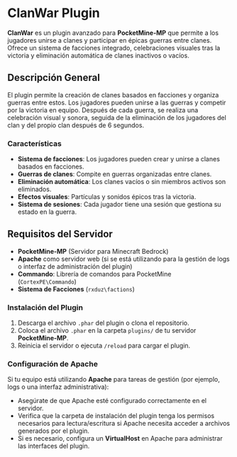 # ClanWar Plugin

**ClanWar** es un plugin avanzado para **PocketMine-MP** que permite a los jugadores unirse a clanes y participar en épicas guerras entre clanes. Ofrece un sistema de facciones integrado, celebraciones visuales tras la victoria y eliminación automática de clanes inactivos o vacíos.

## Descripción General

El plugin permite la creación de clanes basados en facciones y organiza guerras entre estos. Los jugadores pueden unirse a las guerras y competir por la victoria en equipo. Después de cada guerra, se realiza una celebración visual y sonora, seguida de la eliminación de los jugadores del clan y del propio clan después de 6 segundos.

### Características

- **Sistema de facciones**: Los jugadores pueden crear y unirse a clanes basados en facciones.
- **Guerras de clanes**: Compite en guerras organizadas entre clanes.
- **Eliminación automática**: Los clanes vacíos o sin miembros activos son eliminados.
- **Efectos visuales**: Partículas y sonidos épicos tras la victoria.
- **Sistema de sesiones**: Cada jugador tiene una sesión que gestiona su estado en la guerra.

## Requisitos del Servidor

- **PocketMine-MP** (Servidor para Minecraft Bedrock)
- **Apache** como servidor web (si se está utilizando para la gestión de logs o interfaz de administración del plugin)
- **Commando**: Librería de comandos para PocketMine (`CortexPE\Commando`)
- **Sistema de Facciones** (`rxduz\factions`)

### Instalación del Plugin

1. Descarga el archivo `.phar` del plugin o clona el repositorio.
2. Coloca el archivo `.phar` en la carpeta `plugins/` de tu servidor **PocketMine-MP**.
3. Reinicia el servidor o ejecuta `/reload` para cargar el plugin.

### Configuración de Apache

Si tu equipo está utilizando **Apache** para tareas de gestión (por ejemplo, logs o una interfaz administrativa):
- Asegúrate de que Apache esté configurado correctamente en el servidor.
- Verifica que la carpeta de instalación del plugin tenga los permisos necesarios para lectura/escritura si Apache necesita acceder a archivos generados por el plugin.
- Si es necesario, configura un **VirtualHost** en Apache para administrar las interfaces del plugin.

